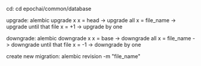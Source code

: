 cd: cd epochai/common/database

upgrade: alembic upgrade x
x = head -> upgrade all
x = file_name -> upgrade until that file
x = +1 -> upgrade by one

downgrade: alembic downgrade x
x = base -> downgrade all
x = file_name -> downgrade until that file
x = -1 -> downgrade by one

create new migration: alembic revision -m "file_name"